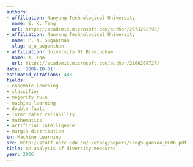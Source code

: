 ```yaml
---
authors:
- affiliation: Nanyang Technological University
  name: E. K. Tang
  url: https://academic.microsoft.com/author/2973292795/
- affiliation: Nanyang Technological University
  name: P. N. Suganthan
  slug: p_n_suganthan
- affiliation: University Of Birmingham
  name: X. Yao
  url: https://academic.microsoft.com/author/2106268727/
date: '2006-10-01'
estimated_citations: 408
fields:
- ensemble learning
- classifier
- majority rule
- machine learning
- double fault
- inter rater reliability
- mathematics
- artificial intelligence
- margin distribution
in: Machine Learning
src: http://staff.ustc.edu.cn/~ketang/papers/TangSuganYao_ML06.pdf
title: An analysis of diversity measures
year: 2006
---
```

